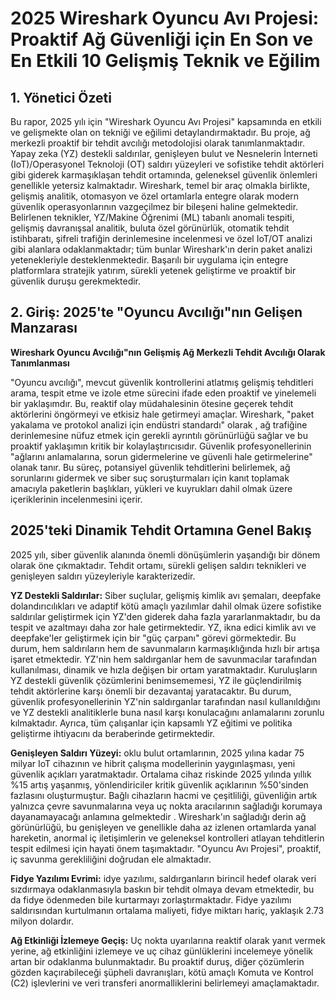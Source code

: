 # 2025 Wireshark Oyuncu Avı Projesi: Proaktif Ağ Güvenliği için En Son ve En Etkili 10 Gelişmiş Teknik ve Eğilim

## 1. Yönetici Özeti
Bu rapor, 2025 yılı için "Wireshark Oyuncu Avı Projesi" kapsamında en etkili ve gelişmekte olan on tekniği ve eğilimi detaylandırmaktadır. 
Bu proje, ağ merkezli proaktif bir tehdit avcılığı metodolojisi olarak tanımlanmaktadır. Yapay zeka (YZ) destekli saldırılar, genişleyen bulut
ve Nesnelerin İnterneti (IoT)/Operasyonel Teknoloji (OT) saldırı yüzeyleri ve sofistike tehdit aktörleri gibi giderek karmaşıklaşan tehdit ortamında,
geleneksel güvenlik önlemleri genellikle yetersiz kalmaktadır. Wireshark, temel bir araç olmakla birlikte, gelişmiş analitik, otomasyon ve özel ortamlarla 
entegre olarak modern güvenlik operasyonlarının vazgeçilmez bir bileşeni haline gelmektedir. Belirlenen teknikler, YZ/Makine Öğrenimi (ML) tabanlı anomali tespiti,
gelişmiş davranışsal analitik, buluta özel görünürlük, otomatik tehdit istihbaratı, şifreli trafiğin derinlemesine incelenmesi ve özel IoT/OT analizi gibi 
alanlara odaklanmaktadır; tüm bunlar Wireshark'ın derin paket analizi yetenekleriyle desteklenmektedir. Başarılı bir uygulama için entegre platformlara stratejik yatırım,
sürekli yetenek geliştirme ve proaktif bir güvenlik duruşu gerekmektedir.

## 2. Giriş: 2025'te "Oyuncu Avcılığı"nın Gelişen Manzarası

**Wireshark Oyuncu Avcılığı"nın Gelişmiş Ağ Merkezli Tehdit Avcılığı Olarak Tanımlanması**

"Oyuncu avcılığı", mevcut güvenlik kontrollerini atlatmış gelişmiş tehditleri arama, tespit etme ve izole etme sürecini 
ifade eden proaktif ve yinelemeli bir yaklaşımdır. Bu, reaktif olay müdahalesinin ötesine geçerek tehdit aktörlerini öngörmeyi
ve etkisiz hale getirmeyi amaçlar. Wireshark, "paket yakalama ve protokol analizi için endüstri standardı" olarak , ağ trafiğine
derinlemesine nüfuz etmek için gerekli ayrıntılı görünürlüğü sağlar ve bu proaktif yaklaşımın kritik bir kolaylaştırıcısıdır. 
Güvenlik profesyonellerinin "ağlarını anlamalarına, sorun gidermelerine ve güvenli hale getirmelerine" olanak tanır. Bu süreç, potansiyel
güvenlik tehditlerini belirlemek, ağ sorunlarını gidermek ve siber suç soruşturmaları için kanıt toplamak amacıyla paketlerin başlıkları, 
yükleri ve kuyrukları dahil olmak üzere içeriklerinin incelenmesini içerir.

## 2025'teki Dinamik Tehdit Ortamına Genel Bakış
2025 yılı, siber güvenlik alanında önemli dönüşümlerin yaşandığı bir dönem olarak 
öne çıkmaktadır. Tehdit ortamı, sürekli gelişen saldırı teknikleri ve genişleyen saldırı yüzeyleriyle karakterizedir.

  **YZ Destekli Saldırılar:** Siber suçlular, gelişmiş kimlik avı şemaları, deepfake dolandırıcılıkları
  ve adaptif kötü amaçlı yazılımlar dahil olmak üzere sofistike saldırılar geliştirmek için YZ'den giderek
  daha fazla yararlanmaktadır, bu da tespit ve azaltmayı daha zor hale getirmektedir. YZ, ikna edici kimlik
  avı ve deepfake'ler geliştirmek için bir "güç çarpanı" görevi görmektedir. Bu durum, hem saldırıların hem
  de savunmaların karmaşıklığında hızlı bir artışa işaret etmektedir. YZ'nin hem saldırganlar hem de savunmacılar
  tarafından kullanılması, dinamik ve hızla değişen bir ortam yaratmaktadır. Kuruluşların YZ destekli güvenlik 
  çözümlerini benimsememesi, YZ ile güçlendirilmiş tehdit aktörlerine karşı önemli bir dezavantaj yaratacaktır. 
  Bu durum, güvenlik profesyonellerinin YZ'nin saldırganlar tarafından nasıl kullanıldığını ve YZ destekli
  analitiklerle buna nasıl karşı konulacağını anlamalarını zorunlu kılmaktadır. Ayrıca, tüm çalışanlar için kapsamlı 
  YZ eğitimi ve politika geliştirme ihtiyacını da beraberinde getirmektedir. 
  
  **Genişleyen Saldırı Yüzeyi:** oklu bulut ortamlarının, 2025 yılına kadar 75 milyar IoT cihazının ve hibrit çalışma
  modellerinin yaygınlaşması, yeni güvenlik açıkları yaratmaktadır. Ortalama cihaz riskinde 2025 yılında yıllık %15 artış yaşanmış,
  yönlendiriciler kritik güvenlik açıklarının %50'sinden fazlasını oluşturmuştur. Bağlı cihazların hacmi ve çeşitliliği,
  güvenliğin artık yalnızca çevre savunmalarına veya uç nokta aracılarının sağladığı korumaya dayanamayacağı anlamına gelmektedir
  . Wireshark'ın sağladığı derin ağ görünürlüğü, bu genişleyen ve genellikle daha az izlenen ortamlarda yanal hareketin,
  anormal iç iletişimlerin ve geleneksel kontrolleri atlayan tehditlerin tespit edilmesi için hayati önem taşımaktadır. 
  "Oyuncu Avı Projesi", proaktif, iç savunma gerekliliğini doğrudan ele almaktadır. 

  **Fidye Yazılımı Evrimi:** idye yazılımı, saldırganların birincil hedef olarak veri sızdırmaya odaklanmasıyla baskın bir tehdit
  olmaya devam etmektedir, bu da fidye ödenmeden bile kurtarmayı zorlaştırmaktadır. Fidye yazılımı saldırısından kurtulmanın ortalama maliyeti,
  fidye miktarı hariç, yaklaşık 2.73 milyon dolardır.   

  **Ağ Etkinliği İzlemeye Geçiş:** Uç nokta uyarılarına reaktif olarak yanıt vermek yerine, ağ etkinliğini izlemeye ve uç cihaz günlüklerini
  incelemeye yönelik artan bir odaklanma bulunmaktadır. Bu proaktif duruş, diğer çözümlerin gözden kaçırabileceği şüpheli davranışları,
  kötü amaçlı Komuta ve Kontrol (C2) işlevlerini ve veri transferi anormalliklerini belirlemeyi amaçlamaktadır.   





